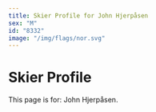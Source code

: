 ```yaml
---
title: Skier Profile for John Hjerpåsen
sex: "M"
id: "8332"
image: "/img/flags/nor.svg" 
---
```


# Skier Profile

This page is for: John Hjerpåsen.
    